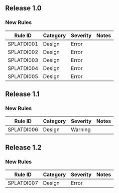 ﻿## Release 1.0

### New Rules

Rule ID     | Category | Severity | Notes
------------|----------|----------|--------------------
SPLATDI001  |  Design  |  Error   | 
SPLATDI002  |  Design  |  Error   | 
SPLATDI003  |  Design  |  Error   | 
SPLATDI004  |  Design  |  Error   | 
SPLATDI005  |  Design  |  Error   | 

## Release 1.1

### New Rules

Rule ID     | Category | Severity | Notes
------------|----------|----------|--------------------
SPLATDI006  |  Design  |  Warning | 

## Release 1.2

### New Rules

Rule ID     | Category | Severity | Notes
------------|----------|----------|--------------------
SPLATDI007  |  Design  |  Error   | 

